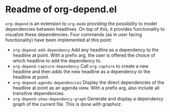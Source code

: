 # Readme of org-depend.el

`org-depend` is an extension to `org-mode` providing the possibility to model dependencies between headlines. On top of this, it provides functionality to visualize these dependencies. Four commands (as in user facing functionality) have been implemented at this point:

- `org-depend-add-dependency`
  Add any headline as a dependency to the headline at point. With a prefix arg, the user is offered the choice of which headline to add the dependency to.
- `org-depend-capture-dependency`
  Call `org-capture` to create a new headline and then adds the new headline as a dependency to the headline at point.
- `org-depend-agenda-dependencies`
  Display the direct dependencies of the headline at point as an agenda view. With a prefix arg, also include all transitive dependencies. 
- `org-depend-show-dependency-graph`
  Generate and display a dependency graph of the current file. This is done with graphviz.
